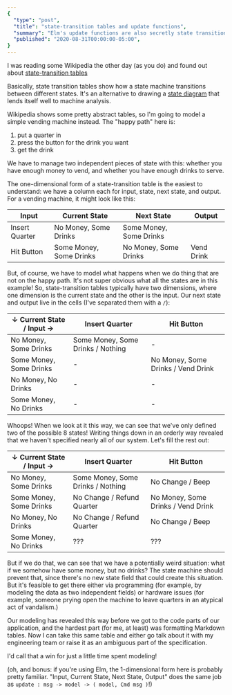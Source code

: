 ```yaml
---
{
  "type": "post",
  "title": "state-transition tables and update functions",
  "summary": "Elm's update functions are also secretly state transition tables.",
  "published": "2020-08-31T00:00:00-05:00",
}
---
```


I was reading some Wikipedia the other day (as you do) and found out about [state-transition tables](https://en.wikipedia.org/wiki/State-transition_table)

Basically, state transition tables show how a state machine transitions between different states.
It's an alternative to drawing a [state diagram](https://en.wikipedia.org/wiki/State_diagram) that lends itself well to machine analysis.

Wikipedia shows some pretty abstract tables, so I'm going to model a simple vending machine instead.
The "happy path" here is:

1. put a quarter in
2. press the button for the drink you want
3. get the drink

We have to manage two independent pieces of state with this: whether you have enough money to vend, and whether you have enough drinks to serve.

The one-dimensional form of a state-transition table is the easiest to understand: we have a column each for input, state, next state, and output.
For a vending machine, it might look like this:

| Input          | Current State           | Next State              | Output     |
|----------------|-------------------------|-------------------------|------------|
| Insert Quarter | No Money, Some Drinks   | Some Money, Some Drinks |            |
| Hit Button     | Some Money, Some Drinks | No Money, Some Drinks   | Vend Drink |

But, of course, we have to model what happens when we do thing that are not on the happy path.
It's not super obvious what all the states are in this example!
So, state-transition tables typically have two dimensions, where one dimension is the current state and the other is the input.
Our next state and output live in the cells (I've separated them with a `/`):

| ↓ Current State / Input → | Insert Quarter                    | Hit Button                         |
|---------------------------|-----------------------------------|------------------------------------|
| No Money, Some Drinks     | Some Money, Some Drinks / Nothing | -                                  |
| Some Money, Some Drinks   | -                                 | No Money, Some Drinks / Vend Drink |
| No Money, No Drinks       | -                                 | -                                  |
| Some Money, No Drinks     | -                                 | -                                  |

Whoops! When we look at it this way, we can see that we've only defined two of the possible 8 states!
Writing things down in an orderly way revealed that we haven't specified nearly all of our system.
Let's fill the rest out:

| ↓ Current State / Input → | Insert Quarter                    | Hit Button                         |
|---------------------------|-----------------------------------|------------------------------------|
| No Money, Some Drinks     | Some Money, Some Drinks / Nothing | No Change / Beep                   |
| Some Money, Some Drinks   | No Change / Refund Quarter        | No Money, Some Drinks / Vend Drink |
| No Money, No Drinks       | No Change / Refund Quarter        | No Change / Beep                   |
| Some Money, No Drinks     | ???                               | ???                                |

But if we do that, we can see that we have a potentially weird situation: what if we somehow have some money, but no drinks?
The state machine should prevent that, since there's no new state field that could create this situation.
But it's feasible to get there either via programming (for example, by modeling the data as two independent fields) or hardware issues (for example, someone prying open the machine to leave quarters in an atypical act of vandalism.)

Our modeling has revealed this way before we got to the code parts of our application, and the hardest part (for me, at least) was formatting Markdown tables.
Now I can take this same table and either go talk about it with my engineering team or raise it as an ambiguous part of the specification.

I'd call that a win for just a little time spent modeling!

(oh, and bonus: if you're using Elm, the 1-dimensional form here is probably pretty familiar.
"Input, Current State, Next State, Output" does the same job as `update : msg -> model -> ( model, Cmd msg )`!)
